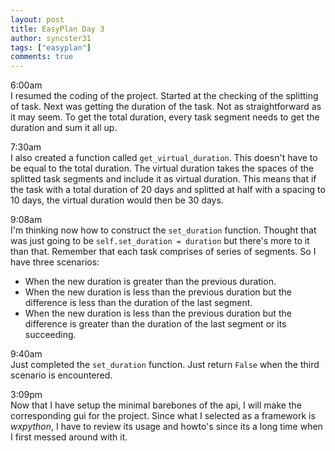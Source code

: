 ```yaml
---
layout: post
title: EasyPlan Day 3
author: syncster31
tags: ["easyplan"]
comments: true
---
```

6:00am  
I resumed the coding of the project. Started at the checking of the splitting of task. Next was getting the duration of the task. Not as straightforward as it may seem. To get the total duration, every task segment needs to get the duration and sum it all up.

7:30am  
I also created a function called ```get_virtual_duration```. This doesn't have to be equal to the total duration. The virtual duration takes the spaces of the splitted task segments and include it as virtual duration. This means that if the task with a total duration of 20 days and splitted at half with a spacing to 10 days, the virtual duration would then be 30 days.

9:08am  
I'm thinking now how to construct the ```set_duration``` function. Thought that was just going to be ```self.set_duration = duration``` but there's more to it than that. Remember that each task comprises of series of segments. So I have three scenarios:

- When the new duration is greater than the previous duration.
- When the new duration is less than the previous duration but the difference is less than the duration of the last segment.
- When the new duration is less than the previous duration but the difference is greater than the duration of the last segment or its succeeding.

9:40am  
Just completed the ```set_duration``` function. Just return ```False``` when the third scenario is encountered.

3:09pm  
Now that I have setup the minimal barebones of the api, I will make the corresponding gui for the project. Since what I selected as a framework is _wxpython_, I have to review its usage and howto's since its a long time when I first messed around with it.
